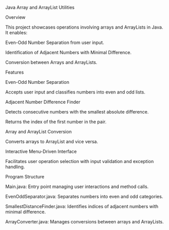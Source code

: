 Java Array and ArrayList Utilities

Overview

This project showcases operations involving arrays and ArrayLists in Java. It enables:

Even-Odd Number Separation from user input.

Identification of Adjacent Numbers with Minimal Difference.

Conversion between Arrays and ArrayLists.

Features

Even-Odd Number Separation

Accepts user input and classifies numbers into even and odd lists.

Adjacent Number Difference Finder

Detects consecutive numbers with the smallest absolute difference.

Returns the index of the first number in the pair.

Array and ArrayList Conversion

Converts arrays to ArrayList and vice versa.

Interactive Menu-Driven Interface

Facilitates user operation selection with input validation and exception handling.

Program Structure

Main.java: Entry point managing user interactions and method calls.

EvenOddSeparator.java: Separates numbers into even and odd categories.

SmallestDistanceFinder.java: Identifies indices of adjacent numbers with minimal difference.

ArrayConverter.java: Manages conversions between arrays and ArrayLists.
